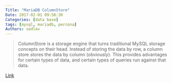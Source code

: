 ```yaml
---
Title: "MariaDB ColumnStore"
Date: 2017-02-01 09:58:30
Categories: [data base]
tags: [mysql, mariadb, percona]
Authors: sedlav
---
```


> ColumnStore is a storage engine that turns traditional MySQL storage concepts on their head. Instead of storing the data by row, a column store stores the data by column (obviously). This provides advantages for certain types of data, and certain types of queries run against that data.

[Link](https://www.percona.com/blog/2017/01/30/mariadb-columnstore/)
